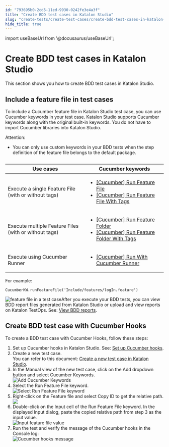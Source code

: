 ```yaml
---
id: "793695b0-2cd5-11ed-9930-0242fe3e4a3f"
title: "Create BDD test cases in Katalon Studio"
slug: "create-tests/create-test-cases/create-bdd-test-cases-in-katalon-studio"
hide_title: true
---
```

import useBaseUrl from '@docusaurus/useBaseUrl';


# <a id="concept-3456" class="anchor_top_offset"/><a id="ariaid-title1" class="anchor_top_offset"/>Create BDD test cases in <span xmlns="http://www.w3.org/1999/xhtml" className="ph">Katalon Studio</span> 

<p xmlns="http://www.w3.org/1999/xhtml" className="shortdesc">This section shows you how to create BDD test cases in <span className="ph">Katalon Studio</span>.</p> 

## <a id="id_8" class="anchor_top_offset"/>Include a feature file in test cases

<p xmlns="http://www.w3.org/1999/xhtml" className="p">To include a Cucumber feature file in <span className="ph">Katalon Studio</span> test case, you can use Cucumber keywords in your test case. <span className="ph">Katalon Studio</span> supports Cucumber keywords along with the original built-in keywords. You do not have to import Cucumber libraries into <span className="ph">Katalon Studio</span>.</p> 
<div xmlns="http://www.w3.org/1999/xhtml" className="p"><div className="note attention note_attention"><span className="note__title">Attention:</span> <ul className="ul"><li className="li">You can only use custom keywords in your BDD tests when the step definition of the feature file belongs to the default package.</li></ul></div></div>
<div xmlns="http://www.w3.org/1999/xhtml" className="p"> <table className="table anchor_top_offset" id="id_8__3d050cfd-d5ad-4644-87b1-d20c7d4d98e7"><caption /><colgroup><col style={{width: '50%'}} /><col style={{width: '50%'}} /></colgroup><thead className="thead"><tr className><th className="entry anchor_top_offset" id="id_8__3d050cfd-d5ad-4644-87b1-d20c7d4d98e7__entry__1">Use cases</th><th className="entry anchor_top_offset" id="id_8__3d050cfd-d5ad-4644-87b1-d20c7d4d98e7__entry__2">Cucumber keywords</th></tr></thead><tbody className="tbody"><tr className><td className="entry" headers="id_8__3d050cfd-d5ad-4644-87b1-d20c7d4d98e7__entry__1 id_8__3d050cfd-d5ad-4644-87b1-d20c7d4d98e7__entry__2 ">Execute a single Feature File (with or without tags)</td><td className="entry" headers="id_8__3d050cfd-d5ad-4644-87b1-d20c7d4d98e7__entry__1 id_8__3d050cfd-d5ad-4644-87b1-d20c7d4d98e7__entry__2 "><ul className="ul"><li className="li"><a className="xref" href="/docs/create-tests/keywords/keyword-description-in-katalon-studio/cucumber-keywords/cucumber-run-feature-file">[Cucumber] Run Feature File</a></li><li className="li"><a className="xref" href="/docs/create-tests/keywords/keyword-description-in-katalon-studio/cucumber-keywords/cucumber-run-feature-file-with-tags">[Cucumber] Run Feature File With Tags</a></li></ul></td></tr><tr className><td className="entry" headers="id_8__3d050cfd-d5ad-4644-87b1-d20c7d4d98e7__entry__1 id_8__3d050cfd-d5ad-4644-87b1-d20c7d4d98e7__entry__2 ">Execute multiple Feature Files (with or without tags)</td><td className="entry" headers="id_8__3d050cfd-d5ad-4644-87b1-d20c7d4d98e7__entry__1 id_8__3d050cfd-d5ad-4644-87b1-d20c7d4d98e7__entry__2 "><ul className="ul"><li className="li"><a className="xref" href="/docs/create-tests/keywords/keyword-description-in-katalon-studio/cucumber-keywords/cucumber-run-feature-folder">[Cucumber] Run Feature Folder</a></li><li className="li"><a className="xref" href="/docs/create-tests/keywords/keyword-description-in-katalon-studio/cucumber-keywords/cucumber-run-feature-folder-with-tags">[Cucumber] Run Feature Folder With Tags</a></li></ul></td></tr><tr className><td className="entry" headers="id_8__3d050cfd-d5ad-4644-87b1-d20c7d4d98e7__entry__1 id_8__3d050cfd-d5ad-4644-87b1-d20c7d4d98e7__entry__2 ">Execute using Cucumber Runner</td><td className="entry" headers="id_8__3d050cfd-d5ad-4644-87b1-d20c7d4d98e7__entry__1 id_8__3d050cfd-d5ad-4644-87b1-d20c7d4d98e7__entry__2 "><ul className="ul"><li className="li"><a className="xref" href="/docs/create-tests/keywords/keyword-description-in-katalon-studio/cucumber-keywords/cucumber-run-with-cucumber-runner">[Cucumber] Run With Cucumber Runner</a></li></ul></td></tr></tbody></table> For example:</div>
<div xmlns="http://www.w3.org/1999/xhtml" className="p"><pre className="pre codeblock"><code>CucumberKW.runFeatureFile('Include/features/logIn.feature')</code></pre></div>
<p xmlns="http://www.w3.org/1999/xhtml" className="p"><img className="image" width={600} src={useBaseUrl("/96205da0-22b2-11ed-9930-0242fe3e4a3f.png")} alt="feature file in a test case" />After you execute your BDD tests, you can view BDD report files generated from <span className="ph">Katalon Studio</span> or upload and view reports on <span className="ph">Katalon TestOps</span>. See: <a className="xref" href="/docs/analyze/reports/view-test-reports/view-test-reports-in-katalon-studio/view-bdd-reports-in-katalon-studio">View BDD reports</a>.</p> 

## <a id="task-3479" class="anchor_top_offset"/>Create BDD test case with Cucumber Hooks

<section xmlns="http://www.w3.org/1999/xhtml" className="section context">To create a BDD test case with Cucumber Hooks, follow these steps:</section> 
<ol xmlns="http://www.w3.org/1999/xhtml" className="ol steps"><li className="li step stepexpand"><span className="ph cmd">Set up Cucumber hooks in <span className="ph">Katalon Studio</span>. See: <a className="xref" href="/docs/create-tests/manage-test-artifacts/working-with-bdd-feature-files-in-katalon-studio#id_1">Set up Cucumber hooks</a>.</span></li><li className="li step stepexpand"><span className="ph cmd">Create a new test case.</span><div className="itemgroup info">You can refer to this document: <a className="xref" href="/docs/create-tests/create-test-cases/create-a-new-test-case-in-katalon-studio">Create a new test case in <span className="ph">Katalon Studio</span></a>.</div></li><li className="li step stepexpand"><span className="ph cmd">In the <span className="ph uicontrol">Manual</span> view of the new test case, click on the <span className="ph uicontrol">Add</span> dropdown button and select <span className="ph uicontrol">Cucumber Keywords</span>.</span><div className="itemgroup stepresult"><img className="image" width={700} src={useBaseUrl("/8b0cdad0-8fed-11ed-998d-0242cfbc79b5.png")} alt="Add Cucumber Keywords" /></div></li><li className="li step stepexpand"><span className="ph cmd">Select the <span className="ph uicontrol">Run Feature File</span> keyword.</span><div className="itemgroup stepresult"><img className="image" width={700} src={useBaseUrl("/8b189aa0-8fed-11ed-998d-0242cfbc79b5.png")} alt="Select Run Feature File keyword" /></div></li><li className="li step stepexpand"><span className="ph cmd">Right-click on the Feature file and select <span className="ph uicontrol">Copy ID</span> to get the relative path.</span><div className="itemgroup stepresult"><img className="image" width={500} src={useBaseUrl("/8b2d3410-8fed-11ed-998d-0242cfbc79b5.png")} /></div></li><li className="li step stepexpand"><span className="ph cmd">Double-click on the <span className="ph uicontrol">Input</span> cell of the <span className="ph uicontrol">Run Feature File</span> keyword. In the displayed <span className="ph uicontrol">Input</span> dialog, paste the copied relative path from step 3 as the input value.</span><div className="itemgroup stepresult"><img className="image" width={700} src={useBaseUrl("/8b21c260-8fed-11ed-998d-0242cfbc79b5.png")} alt="Input feature file value" /></div></li><li className="li step stepexpand"><span className="ph cmd">Run the test and verify the message of the Cucumber hooks in the <span className="ph uicontrol">Console</span> log:</span><div className="itemgroup stepresult"><img className="image" width={700} src={useBaseUrl("/8aeea470-8fed-11ed-998d-0242cfbc79b5.png")} alt="Cucumber hooks message" /></div></li></ol> 
